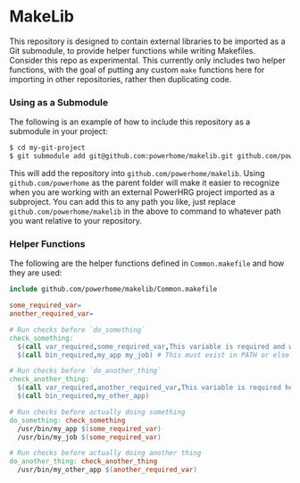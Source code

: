 # MakeLib
This repository is designed to contain external libraries to be imported as a Git submodule, to provide helper functions while writing Makefiles. Consider this repo as experimental. This currently only includes two helper functions, with the goal of putting any custom `make` functions here for importing in other repositories, rather then duplicating code.

### Using as a Submodule
The following is an example of how to include this repository as a submodule in your project:

```sh
$ cd my-git-project
$ git submodule add git@github.com:powerhome/makelib.git github.com/powerhome/makelib
```

This will add the repository into `github.com/powerhome/makelib`. Using `github.com/powerhome` as the parent folder will make it easier to recognize when you are working with an external PowerHRG project imported as a subproject. You can add this to any path you like, just replace `github.com/powerhome/makelib` in the above to command to whatever path you want relative to your repository.

### Helper Functions
The following are the helper functions defined in `Common.makefile` and how they are used:

```Makefile
include github.com/powerhome/makelib/Common.makefile

some_required_var=
another_required_var=

# Run checks before `do_something`
check_something:
  $(call var_required,some_required_var,This variable is required and will exit if not defined)
  $(call bin_required,my_app my_job) # This must exist in PATH or else it will fail

# Run checks before `do_another_thing`
check_another_thing:
  $(call var_required,another_required_var,This variable is required here)
  $(call bin_required,my_other_app)

# Run checks before actually doing something
do_something: check_something
  /usr/bin/my_app $(some_required_var)
  /usr/bin/my_job $(some_required_var)

# Run checks before actually doing another thing
do_another_thing: check_another_thing
  /usr/bin/my_other_app $(another_required_var)

```
